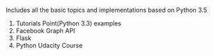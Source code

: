 Includes all the basic topics and implementations based on Python 3.5
1) Tutorials Point(Python 3.3) examples
2) Facebook Graph API
3) Flask
4) Python Udacity Course

